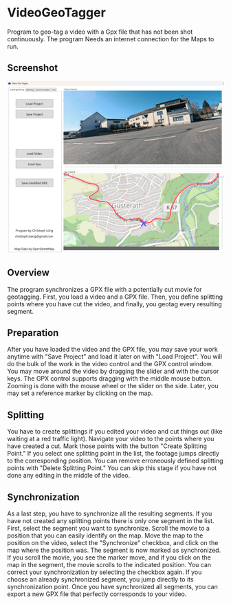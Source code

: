 # VideoGeoTagger
Program to geo-tag a video with a Gpx file that has not been shot continuously. The program Needs an internet connection for the Maps to run.

## Screenshot
![Screenshot of Video Geo Tagger](Screenshot.png)


## Overview
The program synchronizes a GPX file with a potentially cut movie for geotagging. First, you load a video and a GPX file. Then, you define splitting points where you have cut the video, and finally, you geotag every resulting segment.

## Preparation
After you have loaded the video and the GPX file, you may save your work anytime with "Save Project" and load it later on with "Load Project". You will do the bulk of the work in the video control and the GPX control window. You may move around the video by dragging the slider and with the cursor keys. The GPX control supports dragging with the middle mouse button. Zooming is done with the mouse wheel or the slider on the side. Later, you may set a reference marker by clicking on the map.

## Splitting
You have to create splittings if you edited your video and cut things out (like waiting at a red traffic light). Navigate your video to the points where you have created a cut. Mark those points with the button "Create Splitting Point." If you select one splitting point in the list, the footage jumps directly to the corresponding position. You can remove erroneously defined splitting points with "Delete Splitting Point." You can skip this stage if you have not done any editing in the middle of the video.


## Synchronization
As a last step, you have to synchronize all the resulting segments. If you have not created any splitting points there is only one segment in the list. First, select the segment you want to synchronize. Scroll the movie to a position that you can easily identify on the map. Move the map to the position on the video, select the "Synchronize" checkbox, and click on the map where the position was. The segment is now marked as synchronized. If you scroll the movie, you see the marker move, and if you click on the map in the segment, the movie scrolls to the indicated position. You can correct your synchronization by selecting the checkbox again. If you choose an already synchronized segment, you jump directly to its synchronization point. Once you have synchronized all segments, you can export a new GPX file that perfectly corresponds to your video. 